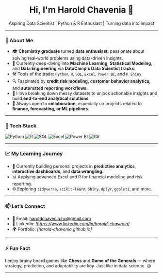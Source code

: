 <h1 align="center">Hi, I'm Harold Chavenia 👋</h1>

<p align="center">
  Aspiring Data Scientist | Python & R Enthusiast | Turning data into impact
</p>

---

### 🚀 About Me

- 🎓 **Chemistry graduate** turned **data enthusiast**, passionate about solving real-world problems using data-driven insights.
- 🧠 Currently deep-diving into **Machine Learning**, **Statistical Modeling**, and **Data Engineering** via **DataCamp's Data Scientist tracks**.
- 🛠️ Tools of the trade: `Python`, `R`, `SQL`, `Excel`, `Power BI`, and `R Shiny`.
- 🔍 Fascinated by **credit risk modeling**, **customer behavior analytics**, and **automated reporting workflows**.
- 🧩 I love breaking down messy datasets to unlock actionable insights and build **end-to-end analytical solutions**.
- 🤝 Always open to **collaboration**, especially on projects related to **finance, forecasting, or ML pipelines**.

---

### 🧰 Tech Stack

![Python](https://img.shields.io/badge/Python-3670A0?style=for-the-badge&logo=python&logoColor=white)
![R](https://img.shields.io/badge/R-276DC3?style=for-the-badge&logo=r&logoColor=white)
![SQL](https://img.shields.io/badge/SQL-FF6C37?style=for-the-badge&logo=sqlite&logoColor=white)
![Excel](https://img.shields.io/badge/Excel-217346?style=for-the-badge&logo=microsoft-excel&logoColor=white)
![Power BI](https://img.shields.io/badge/Power_BI-F2C811?style=for-the-badge&logo=power-bi&logoColor=black)
![Git](https://img.shields.io/badge/Git-F05032?style=for-the-badge&logo=git&logoColor=white)

---

### 📈 My Learning Journey

- 🔭 Currently building personal projects in **predictive analytics**, **interactive dashboards**, and **data wrangling**.
- 📊 Applying advanced Excel and R for financial modeling and risk reporting.
- ⚙️ Exploring `tidyverse`, `scikit-learn`, `Shiny`, `dplyr`, `ggplot2`, and more.

---

### 📫 Let’s Connect

- 📧 Email: [haroldchavenia.hc@gmail.com](mailto:haroldchavenia.hc@gmail.com)
- 💼 LinkedIn: *[https://www.linkedin.com/in/harold-chavenia]*
- 🌍 Portfolio: *[harold-chavenia.github.io]*

---

### ⚡ Fun Fact

I enjoy brainy board games like **Chess** and **Game of the Generals** — where strategy, prediction, and adaptability are key. Just like in data science. 😉

---

<!---
harold-chavenia/harold-chavenia is a ✨ special ✨ repository because its `README.md` (this file) appears on your GitHub profile.
You can click the Preview link to take a look at your changes.
--->
